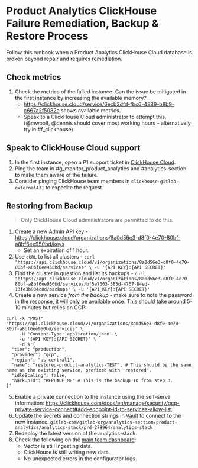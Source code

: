<!--
Service: product_analytics
-->

# Product Analytics ClickHouse Failure Remediation, Backup & Restore Process

Follow this runbook when a Product Analytics ClickHouse Cloud database is broken beyond repair and requires remediation.

## Check metrics

1. Check the metrics of the failed instance. Can the issue be mitigated in the first instance by increasing the available memory?
    * https://clickhouse.cloud/service/6ecb3dfd-fbc6-4889-b8b9-c667a2f5082a shows available metrics.
    * Speak to a ClickHouse Cloud administrator to attempt this. (@mwoolf, @dennis should cover most working hours - alternatively try in #f_clickhouse)

## Speak to ClickHouse Cloud support

1. In the first instance, open a P1 support ticket in [ClickHouse Cloud](https://clickhouse.cloud).
2. Ping the team in #g_monitor_product_analytics and #analytics-section to make them aware of the failure.
2. Consider pinging ClickHouse team members in `clickhouse-gitlab-external431` to expedite the request.

## Restoring from Backup

> Only ClickHouse Cloud administrators are permitted to do this.

1. Create a new Admin API key - https://clickhouse.cloud/organizations/8a0d56e3-d8f0-4e70-80bf-a8bf6ee950bd/keys
    * Set an expiration of 1 hour.
2. Use `cURL` to list all clusters - `curl "https://api.clickhouse.cloud/v1/organizations/8a0d56e3-d8f0-4e70-80bf-a8bf6ee950bd/services" \
   -u '{API KEY}:{API SECRET}'`
3. Find the cluster in question and list its backups - `curl "https://api.clickhouse.cloud/v1/organizations/8a0d56e3-d8f0-4e70-80bf-a8bf6ee950bd/services/bf5e7003-585d-4767-84ed-13fe3b934c8d/backups" \
   -u '{API_KEY}:{API SECRET}'`
4. Create a new service _from the backup_ - make sure to note the password in the response, it will only be available once. This should take around 5-10 minutes but relies on GCP:

```shell
curl -X "POST" "https://api.clickhouse.cloud/v1/organizations/8a0d56e3-d8f0-4e70-80bf-a8bf6ee950bd/services" \
     -H 'Content-Type: application/json' \
     -u '{API KEY}:{API SECRET}' \
     -d $'{
  "tier": "production",
  "provider": "gcp",
  "region": "us-central1",
  "name": "restored-product-analytics-TEST", # This should be the same name as the existing service, prefixed with 'restored'.
  "idleScaling": false,
  "backupId": "REPLACE ME" # This is the backup ID from step 3.
}'
```

5. Enable a private connection to the instance using the self-serve information: https://clickhouse.com/docs/en/manage/security/gcp-private-service-connect#add-endpoint-id-to-services-allow-list
6. Update the secrets and connection strings in [Vault](https://vault.gitlab.net/) to connect to the new instance. `gitlab-com/gitlab-org/analytics-section/product-analytics/analytics-stack/prd-278964/analytics-stack`
7. Redeploy the latest version of the analytics-stack.
8. Check the following on the [main team dashboard](https://dashboards.gitlab.net/d/da6cf9ea-d593-41ed-91c5-8536fd15c2fa/fe5b2275-5e92-58a0-a397-d2bdf8cd2e18?orgId=1&refresh=5m):
   * Vector is still ingesting data.
   * ClickHouse is still writing new data.
   * No unexpected errors in the configurator logs.
